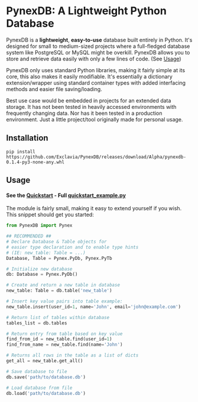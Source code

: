 # PynexDB: A Lightweight Python Database 

PynexDB is a **lightweight**, **easy-to-use** database built entirely in Python. It's designed for small to medium-sized projects where a full-fledged database system like PostgreSQL or MySQL might be overkill. PynexDB allows you to store and retrieve data easily with only a few lines of code. (See [Usage](#usage))

PynexDB only uses standard Python libraries, making it fairly simple at its core, this also makes it easily modifiable. It's essentially a dictionary extension/wrapper using standard container types with added interfacing methods and easier file saving/loading.

Best use case would be embedded in projects for an extended data storage. It has not been tested in heavily accessed environments with frequently changing data. Nor has it been tested in a production environment. Just a little project/tool originally made for personal usage.


## Installation

```
pip install https://github.com/Exclavia/PynexDB/releases/download/Alpha/pynexdb-0.1.4-py3-none-any.whl
```


## Usage

#### See the [Quickstart](docs/quick-start.md) - Full [quickstart_example.py](bin/quickstart_example.py)

The module is fairly small, making it easy to extend yourself if you wish. This snippet should get you started:

```python
from PynexDB import Pynex

## RECOMMENDED ##
# Declare Database & Table objects for
# easier type declaration and to enable type hints
# (IE: new_table: Table = ...)
Database, Table = Pynex.PyDb, Pynex.PyTb

# Initialize new database
db: Database = Pynex.PyDb()

# Create and return a new table in database
new_table: Table = db.table('new_table')

# Insert key value pairs into table example:
new_table.insert(user_id=1, name='John', email='john@example.com')

# Return list of tables within database
tables_list = db.tables

# Return entry from table based on key value
find_from_id = new_table.find(user_id=1)
find_from_name = new_table.find(name='John')

# Returns all rows in the table as a list of dicts
get_all = new_table.get_all()

# Save database to file
db.save('path/to/database.db')

# Load database from file
db.load('path/to/database.db')
```

